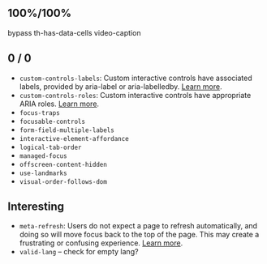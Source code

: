 ## 100%/100%

bypass
th-has-data-cells
video-caption

## 0 / 0

- `custom-controls-labels`: Custom interactive controls have associated labels, provided by aria-label or aria-labelledby. [Learn more](https://web.dev/custom-controls-labels/).
- `custom-controls-roles`: Custom interactive controls have appropriate ARIA roles. [Learn more](https://web.dev/custom-control-roles/).
- `focus-traps`
- `focusable-controls`
- `form-field-multiple-labels`
- `interactive-element-affordance`
- `logical-tab-order`
- `managed-focus`
- `offscreen-content-hidden`
- `use-landmarks`
- `visual-order-follows-dom`

## Interesting

- `meta-refresh`: Users do not expect a page to refresh automatically, and doing so will move focus back to the top of the page. This may create a frustrating or confusing experience. [Learn more](https://web.dev/meta-refresh/).
- `valid-lang` – check for empty lang?
